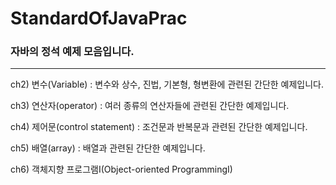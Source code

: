# StandardOfJavaPrac
### 자바의 정석 예제 모음입니다.
---
 ch2) 변수(Variable) : 변수와 상수, 진법, 기본형, 형변환에 관련된 간단한 예제입니다.
 
 ch3) 연산자(operator) : 여러 종류의 연산자들에 관련된 간단한 예제입니다.

 ch4) 제어문(control statement) : 조건문과 반복문과 관련된 간단한 예제입니다.

 ch5) 배열(array) :  배열과 관련된 간단한 예제입니다.

 ch6) 객체지향 프로그램I(Object-oriented ProgrammingI)
